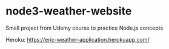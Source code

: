 # node3-weather-website

Small project from Udemy course to practice Node.js concepts

Heroku: https://eric-weather-application.herokuapp.com/
